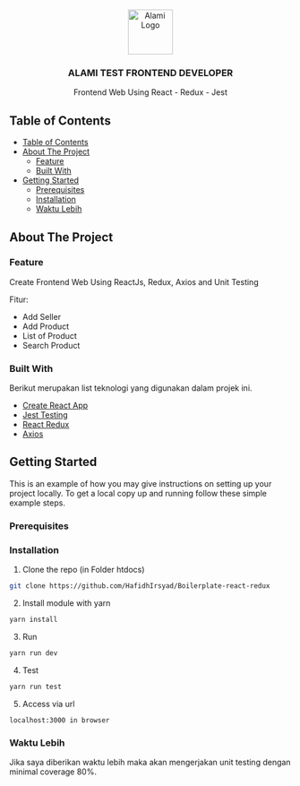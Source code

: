 <!-- PROJECT LOGO -->
<br />
<p align="center">
  <a href="https://github.com/HafidhIrsyad/Boilerplate-react-redux">
    <img src="https://github.com/HafidhIrsyad/alam-test/blob/main/alami-logo.png" alt="Alami Logo" height="80">
  </a>

  <h3 align="center">ALAMI TEST FRONTEND DEVELOPER</h3>

  <p align="center">
    Frontend Web Using React - Redux - Jest
  </p>
</p>

<!-- TABLE OF CONTENTS -->
## Table of Contents

- [Table of Contents](#table-of-contents)
- [About The Project](#about-the-project)
  - [Feature](#feature)
  - [Built With](#built-with)
- [Getting Started](#getting-started)
  - [Prerequisites](#prerequisites)
  - [Installation](#installation)
  - [Waktu Lebih](#waktu-lebih)



<!-- ABOUT THE PROJECT -->
## About The Project
### Feature

Create Frontend Web Using ReactJs, Redux, Axios and Unit Testing

Fitur:
* Add Seller
* Add Product
* List of Product
* Search Product

### Built With
Berikut merupakan list teknologi yang digunakan dalam projek ini.
* [Create React App](https://reactjs.org/)
* [Jest Testing](https://jestjs.io/docs/getting-started)
* [React Redux](https://react-redux.js.org/introduction/getting-started)
* [Axios](https://github.com/axios/axios)


<!-- GETTING STARTED -->
## Getting Started

This is an example of how you may give instructions on setting up your project locally.
To get a local copy up and running follow these simple example steps.

### Prerequisites

### Installation

1. Clone the repo (in Folder htdocs)
```sh
git clone https://github.com/HafidhIrsyad/Boilerplate-react-redux
```
2. Install module with yarn
```sh
yarn install
```
3. Run
```sh
yarn run dev
```
4. Test
```sh
yarn run test
```
5. Access via url
```JS
localhost:3000 in browser
```

### Waktu Lebih
Jika saya diberikan waktu lebih maka akan mengerjakan unit testing dengan minimal coverage 80%.

<!-- MARKDOWN LINKS & IMAGES -->
<!-- https://www.markdownguide.org/basic-syntax/#reference-style-links -->
[contributors-shield]: https://img.shields.io/github/contributors/othneildrew/Best-README-Template.svg?style=flat-square
[contributors-url]: https://github.com/othneildrew/Best-README-Template/graphs/contributors
[forks-shield]: https://img.shields.io/github/forks/othneildrew/Best-README-Template.svg?style=flat-square
[forks-url]: https://github.com/othneildrew/Best-README-Template/network/members
[stars-shield]: https://img.shields.io/github/stars/othneildrew/Best-README-Template.svg?style=flat-square
[stars-url]: https://github.com/othneildrew/Best-README-Template/stargazers
[issues-shield]: https://img.shields.io/github/issues/ubaidillahhf/alterra-store
[issues-url]: https://github.com/othneildrew/Best-README-Template/issues
[license-shield]: https://img.shields.io/badge/License-MIT-blue
[license-url]: https://github.com/othneildrew/Best-README-Template/blob/master/LICENSE.txt
[linkedin-shield]: https://img.shields.io/badge/-LinkedIn-black.svg?style=flat-square&logo=linkedin&colorB=555
[linkedin-url]: https://linkedin.com/in/othneildrew
[product-screenshot]: images/screenshot.png